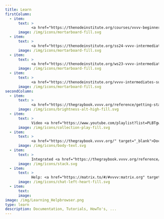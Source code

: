 ```yaml
---
title: Learn
firstColumn:
  - item: 
      text: > 
            <a href="https://thenodeinstitute.org/courses/vvvv-beginner-class-summer-2024/" target="_blank">Beginner class, starting April 29</a>
      image: /img/icons/mortarboard-fill.svg
  - item: 
      text: > 
            <a href="https://thenodeinstitute.org/ss24-vvvv-intermediates/" target="_blank">Upcoming workshops, Summer 24</a>
      image: /img/icons/mortarboard-fill.svg
  - item: 
      text: > 
            <a href="https://thenodeinstitute.org/ws23-vvvv-intermediates/" target="_blank">Course recordings, Winter 23/24</a>
      image: /img/icons/mortarboard-fill.svg
  - item: 
      text: > 
            <a href="https://thenodeinstitute.org/vvvv-intermediates-summer-2023/" target="_blank">Course recordings, Summer 23</a>
      image: /img/icons/mortarboard-fill.svg
secondColumn:
  - item: 
      text: > 
            <a href="https://thegraybook.vvvv.org/reference/getting-started/overview.html" target="_blank">Getting started</a>
      image: /img/icons/brightness-alt-high-fill.svg
  - item:
      text: > 
            Video <a href="https://www.youtube.com/playlist?list=PLBTgwgsWWcT_VMMrwsy3Ao7_ubazEGL4s" target="_blank">Tutorials</a> and <a href="https://www.youtube.com/playlist?list=PLBTgwgsWWcT-G9lk-IlKLkGZJ9NnXcuBV" target="_blank">HowTo's</a>
      image: /img/icons/collection-play-fill.svg
  - item:
      text: > 
            <a href="https://thegraybook.vvvv.org/" target="_blank">Documentation</a> (The Gray Book)
      image: /img/icons/body-text.svg
  - item:
      text: >
            Integrated <a href="https://thegraybook.vvvv.org/reference/hde/findinghelp.html" target="_blank">Help Browser</a>
      image: /img/icons/stack.svg
  - item: 
      text: > 
            Help: <a href="https://matrix.to/#/#vvvv:matrix.org" target="_blank">Chat</a>, <a href="https://discourse.vvvv.org/c/vvvv-gamma/28" target="_blank">Forum</a>
      image: /img/icons/chat-left-heart-fill.svg
  - item:
      text:
      image:
image: /img/Learning_Helpbrowser.png
type: learn
description: Documentation, Tutorials, HowTo's, ...
---
```

